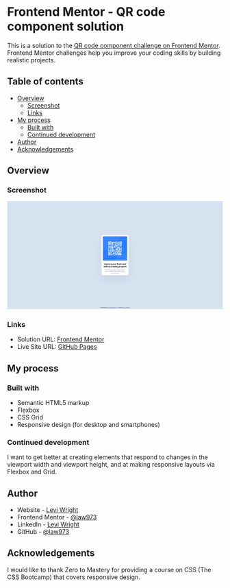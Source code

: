 # Frontend Mentor - QR code component solution

This is a solution to the [QR code component challenge on Frontend Mentor](https://www.frontendmentor.io/challenges/qr-code-component-iux_sIO_H). Frontend Mentor challenges help you improve your coding skills by building realistic projects. 

## Table of contents

- [Overview](#overview)
  - [Screenshot](#screenshot)
  - [Links](#links)
- [My process](#my-process)
  - [Built with](#built-with)
  - [Continued development](#continued-development)
- [Author](#author)
- [Acknowledgements](#acknowledgments)

## Overview

### Screenshot

![](./screenshot/screenshot.png)

### Links

- Solution URL: [Frontend Mentor](https://www.frontendmentor.io/solutions/qr-code-component-with-responsive-design-for-desktop-and-smartphones-MX2NBCvhFr)
- Live Site URL: [GitHub Pages](https://law973.github.io/qr-code-component/)

## My process

### Built with

- Semantic HTML5 markup
- Flexbox
- CSS Grid
- Responsive design (for desktop and smartphones)

### Continued development

I want to get better at creating elements that respond to changes in the viewport width and viewport height, and at making responsive 
layouts via Flexbox and Grid.

## Author

- Website - [Levi Wright](https://luxury-flan-09fd6a.netlify.app/)
- Frontend Mentor - [@law973](https://www.frontendmentor.io/profile/law973)
- LinkedIn - [Levi Wright](https://www.linkedin.com/in/levi-arthur-wright/)
- GitHub - [@law973](https://github.com/law973)

## Acknowledgements

I would like to thank Zero to Mastery for providing a course on CSS (The CSS Bootcamp) that covers responsive design.
